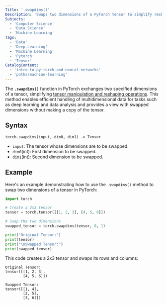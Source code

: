 ```yaml
---
Title: '.swapdims()'
Description: 'Swaps two dimensions of a PyTorch tensor to simplify reshaping and working with multidimensional data.'
Subjects:
  - 'Computer Science'
  - 'Data Science'
  - 'Machine Learning'
Tags:
  - 'Data'
  - 'Deep Learning'
  - 'Machine Learning'
  - 'Pytorch'
  - 'Tensor'
CatalogContent:
  - 'intro-to-py-torch-and-neural-networks'
  - 'paths/machine-learning'
---
```


The **`.swapdims()`** function in PyTorch exchanges two specified dimensions of a tensor, simplifying [tensor manipulation and reshaping operations](https://www.codecademy.com/resources/docs/pytorch/tensor-operations). This method enables efficient handling of multidimensional data for tasks such as deep learning and data analysis and provides a view with swapped dimensions without making a copy of the tensor.

## Syntax

```pseudo
torch.swapdims(input, dim0, dim1) -> Tensor
```

- `input`: The tensor whose dimensions are to be swapped.
- `dim0`(int): First dimension to be swapped.
- `dim1`(int): Second dimension to be swapped.

## Example

Here's an example demonstrating how to use the `.swapdims()` method to swap two dimensions of a tensor in PyTorch:

```py
import torch

# Create a 2x3 tensor
tensor = torch.tensor([[1, 2, 3], [4, 5, 6]])

# Swap the two dimensions
swapped_tensor = torch.swapdims(tensor, 0, 1)

print("Original Tensor:")
print(tensor)
print("\nSwapped Tensor:")
print(swapped_tensor)
```

This code creates a 2x3 tensor and swaps its rows and columns:

```shell
Original Tensor:
tensor([[1, 2, 3],
        [4, 5, 6]])

Swapped Tensor:
tensor([[1, 4],
        [2, 5],
        [3, 6]])
```
